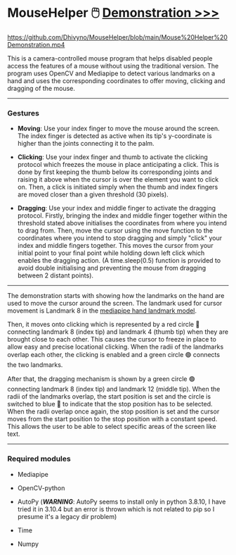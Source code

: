 # MouseHelper 🖱️ [Demonstration >>>](https://github.com/Dhivyno/MouseHelper/blob/main/Mouse%20Helper%20Demonstration.mp4)

https://github.com/Dhivyno/MouseHelper/blob/main/Mouse%20Helper%20Demonstration.mp4

This is a camera-controlled mouse program that helps disabled people access the features of a mouse without using the traditional version. The program uses OpenCV and Mediapipe to detect various landmarks on a hand and uses the corresponding coordinates to offer moving, clicking and dragging of the mouse. 

---

### Gestures

- **Moving**: Use your index finger to move the mouse around the screen. The index finger is detected as active when its tip's y-coordinate is higher than the joints connecting it to the palm.

- **Clicking**: Use your index finger and thumb to activate the clicking protocol which freezes the mouse in place anticipating a click. This is done by first keeping the thumb below its corresponding joints and raising it above when the cursor is over the element you want to click on. Then, a click is initiated simply when the thumb and index fingers are moved closer than a given threshold (30 pixels). 

- **Dragging**: Use your index and middle finger to activate the dragging protocol. Firstly, bringing the index and middle finger together within the threshold stated above initialises the coordinates from where you intend to drag from. Then, move the cursor using the move function to the coordinates where you intend to stop dragging and simply "click" your index and middle fingers together. This moves the cursor from your initial point to your final point while holding down left click which enables the dragging action. (A time.sleep(0.5) function is provided to avoid double initialising and preventing the mouse from dragging between 2 distant points).

---



The demonstration starts with showing how the landmarks on the hand are used to move the cursor around the screen. The landmark used for cursor movement is Landmark 8 in the [mediapipe hand landmark model](https://google.github.io/mediapipe/solutions/hands.html). 

Then, it moves onto clicking which is represented by a red circle  🔴 connecting landmark 8 (index tip) and landmark 4 (thumb tip) when they are brought close to each other. This causes the cursor to freeze in place to allow easy and precise locational clicking. When the radii of the landmarks overlap each other, the clicking is enabled and a green circle 🟢 connects the two landmarks. 

After that, the dragging mechanism is shown by a green circle 🟢 connecting landmark 8 (index tip) and landmark 12 (middle tip). When the radii of the landmarks overlap, the start position is set and the circle is switched to blue 🔵 to indicate that the stop position has to be selected. When the radii overlap once again, the stop position is set and the cursor moves from the start position to the stop position with a constant speed. This allows the user to be able to select specific areas of the screen like text.

---

### Required modules

- Mediapipe

- OpenCV-python

- AutoPy    (***WARNING***: AutoPy seems to install only in python 3.8.10, I have tried it in 3.10.4 but an error is thrown which is not related to pip so I presume it's a legacy dir problem)

- Time

- Numpy
